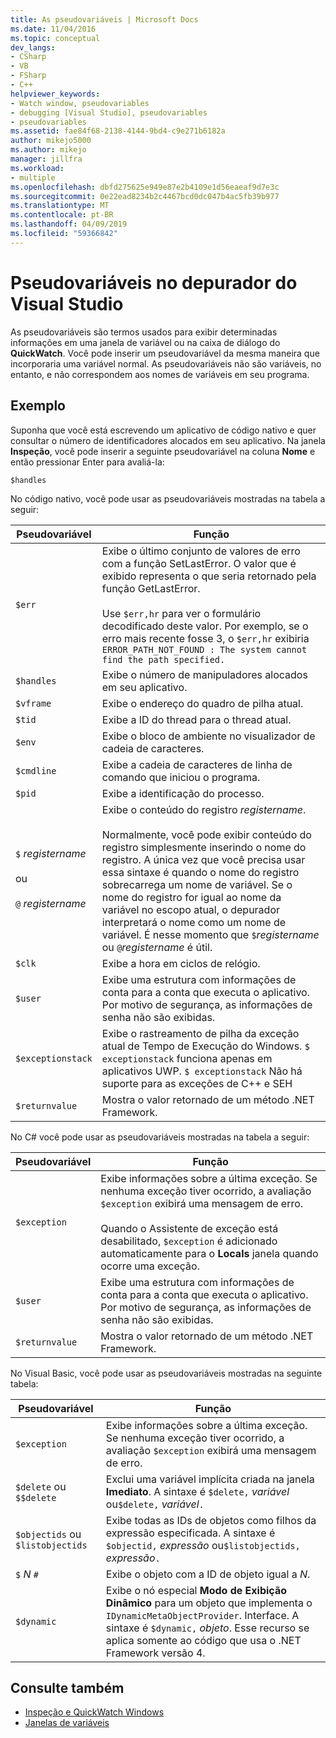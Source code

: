 ```yaml
---
title: As pseudovariáveis | Microsoft Docs
ms.date: 11/04/2016
ms.topic: conceptual
dev_langs:
- CSharp
- VB
- FSharp
- C++
helpviewer_keywords:
- Watch window, pseudovariables
- debugging [Visual Studio], pseudovariables
- pseudovariables
ms.assetid: fae84f68-2138-4144-9bd4-c9e271b6182a
author: mikejo5000
ms.author: mikejo
manager: jillfra
ms.workload:
- multiple
ms.openlocfilehash: dbfd275625e949e87e2b4109e1d56eaeaf9d7e3c
ms.sourcegitcommit: 0e22ead8234b2c4467bcd0dc047b4ac5fb39b977
ms.translationtype: MT
ms.contentlocale: pt-BR
ms.lasthandoff: 04/09/2019
ms.locfileid: "59366842"
---
```

# <a name="pseudovariables-in-the-visual-studio-debugger"></a>Pseudovariáveis no depurador do Visual Studio
As pseudovariáveis são termos usados para exibir determinadas informações em uma janela de variável ou na caixa de diálogo do **QuickWatch**. Você pode inserir um pseudovariável da mesma maneira que incorporaria uma variável normal. As pseudovariáveis não são variáveis, no entanto, e não correspondem aos nomes de variáveis em seu programa.

## <a name="example"></a>Exemplo
 Suponha que você está escrevendo um aplicativo de código nativo e quer consultar o número de identificadores alocados em seu aplicativo. Na janela **Inspeção**, você pode inserir a seguinte pseudovariável na coluna **Nome** e então pressionar Enter para avaliá-la:

`$handles`

 No código nativo, você pode usar as pseudovariáveis mostradas na tabela a seguir:

|Pseudovariável|Função|
|--------------------|--------------|
|`$err`|Exibe o último conjunto de valores de erro com a função SetLastError. O valor que é exibido representa o que seria retornado pela função GetLastError.<br /><br /> Use `$err,hr` para ver o formulário decodificado deste valor. Por exemplo, se o erro mais recente fosse 3, o `$err,hr` exibiria `ERROR_PATH_NOT_FOUND : The system cannot find the path specified.`|
|`$handles`|Exibe o número de manipuladores alocados em seu aplicativo.|
|`$vframe`|Exibe o endereço do quadro de pilha atual.|
|`$tid`|Exibe a ID do thread para o thread atual.|
|`$env`|Exibe o bloco de ambiente no visualizador de cadeia de caracteres.|
|`$cmdline`|Exibe a cadeia de caracteres de linha de comando que iniciou o programa.|
|`$pid`|Exibe a identificação do processo.|
|`$` *registername*<br /><br /> ou<br /><br /> `@` *registername*|Exibe o conteúdo do registro *registername*.<br /><br /> Normalmente, você pode exibir conteúdo do registro simplesmente inserindo o nome do registro. A única vez que você precisa usar essa sintaxe é quando o nome do registro sobrecarrega um nome de variável. Se o nome do registro for igual ao nome da variável no escopo atual, o depurador interpretará o nome como um nome de variável. É nesse momento que `$`*registername* ou `@`*registername* é útil.|
|`$clk`|Exibe a hora em ciclos de relógio.|
|`$user`|Exibe uma estrutura com informações de conta para a conta que executa o aplicativo. Por motivo de segurança, as informações de senha não são exibidas.|
|`$exceptionstack`|Exibe o rastreamento de pilha da exceção atual de Tempo de Execução do Windows. `$ exceptionstack` funciona apenas em aplicativos UWP. `$ exceptionstack` Não há suporte para as exceções de C++ e SEH|
|`$returnvalue`|Mostra o valor retornado de um método .NET Framework.|

 No C# você pode usar as pseudovariáveis mostradas na tabela a seguir:

|Pseudovariável|Função|
|--------------------|--------------|
|`$exception`|Exibe informações sobre a última exceção. Se nenhuma exceção tiver ocorrido, a avaliação `$exception` exibirá uma mensagem de erro.<br /><br /> Quando o Assistente de exceção está desabilitado, `$exception` é adicionado automaticamente para o **Locals** janela quando ocorre uma exceção.|
|`$user`|Exibe uma estrutura com informações de conta para a conta que executa o aplicativo. Por motivo de segurança, as informações de senha não são exibidas.|
|`$returnvalue`|Mostra o valor retornado de um método .NET Framework.|

 No Visual Basic, você pode usar as pseudovariáveis mostradas na seguinte tabela:

|Pseudovariável|Função|
|--------------------|--------------|
|`$exception`|Exibe informações sobre a última exceção. Se nenhuma exceção tiver ocorrido, a avaliação `$exception` exibirá uma mensagem de erro.|
|`$delete` ou `$$delete`|Exclui uma variável implícita criada na janela **Imediato**. A sintaxe é `$delete,` *variável* ou`$delete,` *variável*`.`|
|`$objectids` ou `$listobjectids`|Exibe todas as IDs de objetos como filhos da expressão especificada. A sintaxe é `$objectid,` *expressão* ou`$listobjectids,` *expressão*`.`|
|`$` *N* `#`|Exibe o objeto com a ID de objeto igual a *N*.|
|`$dynamic`|Exibe o nó especial **Modo de Exibição Dinâmico** para um objeto que implementa o `IDynamicMetaObjectProvider`. Interface. A sintaxe é `$dynamic,` *objeto*. Esse recurso se aplica somente ao código que usa o .NET Framework versão 4.|

## <a name="see-also"></a>Consulte também
- [Inspeção e QuickWatch Windows](../debugger/watch-and-quickwatch-windows.md)
- [Janelas de variáveis](../debugger/debugger-windows.md)

